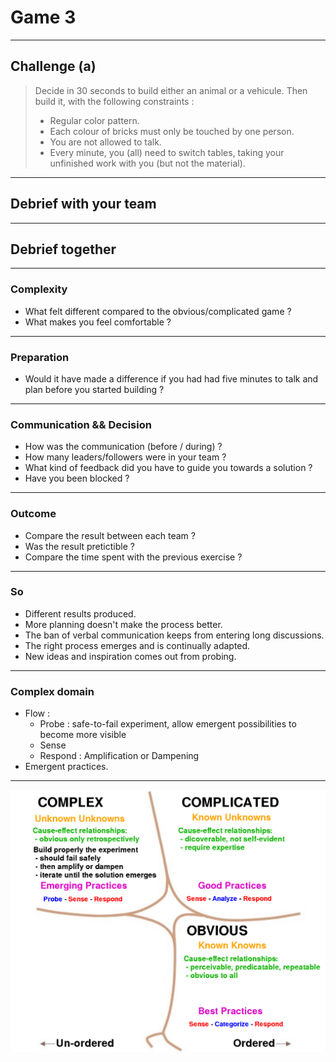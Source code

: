 # Game 3

----------

## Challenge (a)

> Decide in 30 seconds to build either an animal or a vehicule.
> Then build it, with the following constraints :
> - Regular color pattern.
> - Each colour of bricks must only be touched by one person.
> - You are not allowed to talk.
> - Every minute, you (all) need to switch tables, taking your unfinished work with you (but not the material).

----------

## Debrief with your team

----------

## Debrief together

----------

### Complexity

- What felt different compared to the obvious/complicated game ? <!-- .element: class="fragment" -->
- What makes you feel comfortable ? <!-- .element: class="fragment" -->

----------

### Preparation

- Would it have made a difference if you had had five minutes to talk and plan before you started building ? <!-- .element: class="fragment" -->

----------

### Communication && Decision

- How was the communication (before / during) ? <!-- .element: class="fragment" -->
- How many leaders/followers were in your team ?  <!-- .element: class="fragment" -->
- What kind of feedback did you have to guide you towards a solution ? <!-- .element: class="fragment" -->
- Have you been blocked ? <!-- .element: class="fragment" -->

----------

### Outcome

- Compare the result between each team ? <!-- .element: class="fragment" -->
- Was the result pretictible ? <!-- .element: class="fragment" -->
- Compare the time spent with the previous exercise ?  <!-- .element: class="fragment" -->

----------

### So

- Different results produced. <!-- .element: class="fragment" -->
- More planning doesn't make the process better. <!-- .element: class="fragment" -->
- The ban of verbal communication keeps from entering long discussions. <!-- .element: class="fragment" -->
- The right process emerges and is continually adapted. <!-- .element: class="fragment" -->
- New ideas and inspiration comes out from probing. <!-- .element: class="fragment" -->

----------

### Complex domain

- Flow : <!-- .element: class="fragment" -->
  - Probe : safe-to-fail experiment, allow emergent possibilities to become more visible <!-- .element: class="fragment" -->
  - Sense <!-- .element: class="fragment" -->
  - Respond : Amplification or Dampening <!-- .element: class="fragment" -->
- Emergent practices. <!-- .element: class="fragment" -->

----------

![cynefin_framework](contents/images/cynefin_obvious_complicated_complex.png) <!-- .element height="85%" width="85%" -->
